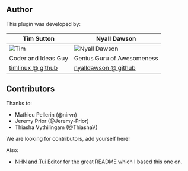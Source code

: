 ## Author

This plugin was developed by:

| Tim Sutton                                                             | Nyall Dawson                                                                 |
| ---------------------------------------------------------------------- | ---------------------------------------------------------------------------- |
| ![Tim](https://avatars.githubusercontent.com/u/178003?v=4&s=174 "Tim") | ![Nyall Dawson](https://avatars.githubusercontent.com/u/1829991?v=4 "Nyall") |
| Coder and Ideas Guy                                                    | Genius Guru of Awesomeness                                                   |
| [timlinux @ github](https://github.com/timlinux/)                      | [nyalldawson @ github](https://github.com/nyalldawson/)                      |

## Contributors

Thanks to:

* Mathieu Pellerin (@nirvn)
* Jeremy Prior (@Jeremy-Prior)
* Thiasha Vythilingam (@ThiashaV)

We are looking for contributors, add yourself here!

Also:

* [NHN and Tui Editor](https://raw.githubusercontent.com/nhn/tui.editor) for the great README which I based this one on.
